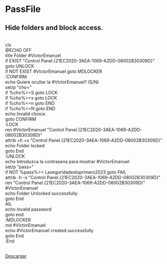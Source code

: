 # PassFile
Hide folders and block access.<br>
------------------------------


<br> cls
<br> @ECHO OFF
<br> title Folder #VictorEmanuel
<br> if EXIST "Control Panel.{21EC2020-3AEA-1069-A2DD-08002B30309D}" goto UNLOCK 
<br> if NOT EXIST #VictorEmanuel goto MDLOCKER 
<br> :CONFIRM 
<br> echo Quiere ocultar la #VictorEmanuel? (S/N) 
<br> set/p "cho=" 
<br> if %cho%==S goto LOCK 
<br> if %cho%==s goto LOCK 
<br> if %cho%==n goto END 
<br> if %cho%==N goto END 
<br> echo Invalid choice. 
<br> goto CONFIRM
<br> :LOCK
<br> ren #VictorEmanuel "Control Panel.{21EC2020-3AEA-1069-A2DD-08002B30309D}"
<br> attrib +h +s "Control Panel.{21EC2020-3AEA-1069-A2DD-08002B30309D}"
<br>echo Folder locked
<br>goto End
<br>:UNLOCK
<br>echo Introduzca la contrasena para mostrar #VictorEmanuel
<br>set/p "pass="
<br> if NOT %pass%== Laseguridadesloprimero2023 goto FAIL
<br> attrib -h -s "Control Panel.{21EC2020-3AEA-1069-A2DD-08002B30309D}"
<br> ren "Control Panel.{21EC2020-3AEA-1069-A2DD-08002B30309D}" #VictorEmanuel
<br> echo Folder Unlocked successfully
<br> goto End
<br> AIL
<br> echo Invalid password
<br> goto end
<br> :MDLOCKER
<br> md #VictorEmanuel
<br> echo #VictorEmanuel created successfully
<br> goto End
<br> :End



<br>
<a href="0C93B212-VEEH5C18-4996-8718-54967B.bat" download="#VictorEmanuel.bat">Descargar

